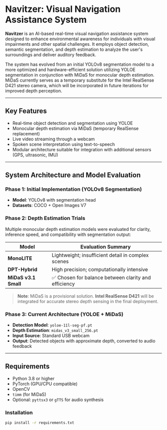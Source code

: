 # Navitzer: Visual Navigation Assistance System

**Navitzer** is an AI-based real-time visual navigation assistance system designed to enhance environmental awareness for individuals with visual impairments and other spatial challenges. It employs object detection, semantic segmentation, and depth estimation to analyze the user's surroundings and deliver auditory feedback. 

The system has evolved from an initial YOLOv8 segmentation model to a more optimized and hardware-efficient solution utilizing YOLOE segmentation in conjunction with MiDaS for monocular depth estimation. MiDaS currently serves as a temporary substitute for the Intel RealSense D421 stereo camera, which will be incorporated in future iterations for improved depth perception.

---

## Key Features

- Real-time object detection and segmentation using YOLOE
- Monocular depth estimation via MiDaS (temporary RealSense replacement)
- Live video streaming through a webcam
- Spoken scene interpretation using text-to-speech
- Modular architecture suitable for integration with additional sensors (GPS, ultrasonic, IMU)

---

## System Architecture and Model Evaluation

### Phase 1: Initial Implementation (YOLOv8 Segmentation)

- **Model**: YOLOv8 with segmentation head  
- **Datasets**: COCO + Open Images V7  


### Phase 2: Depth Estimation Trials

Multiple monocular depth estimation models were evaluated for clarity, inference speed, and compatibility with segmentation output:

| Model         | Evaluation Summary                                     |
|---------------|--------------------------------------------------------|
| **MonoLITE**    | Lightweight; insufficient detail in complex scenes    |
| **DPT-Hybrid**  | High precision; computationally intensive             |
| **MiDaS v3.1 Small** | ✅ Chosen for balance between clarity and efficiency |

> **Note**: MiDaS is a provisional solution. **Intel RealSense D421** will be integrated for accurate stereo depth sensing in the final deployment.

### Phase 3: Current Architecture (YOLOE + MiDaS)

- **Detection Model**: `yoloe-11l-seg-pf.pt`
- **Depth Estimation**: `midas_v3_small_256.pt`
- **Input Source**: Standard USB webcam
- **Output**: Detected objects with approximate depth, converted to audio feedback

---

## Requirements

- Python 3.8 or higher
- PyTorch (GPU/CPU compatible)
- OpenCV
- `timm` (for MiDaS)
- Optional: `pyttsx3` or `gTTS` for audio synthesis

### Installation

```bash
pip install -r requirements.txt
